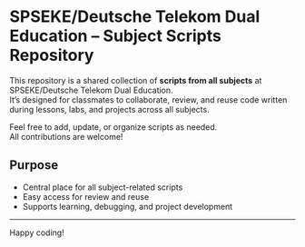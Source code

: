 # SPSEKE/Deutsche Telekom Dual Education – Subject Scripts Repository

This repository is a shared collection of **scripts from all subjects** at SPSEKE/Deutsche Telekom Dual Education.  
It’s designed for classmates to collaborate, review, and reuse code written during lessons, labs, and projects across all subjects.

Feel free to add, update, or organize scripts as needed.  
All contributions are welcome!

## Purpose

- Central place for all subject-related scripts  
- Easy access for review and reuse  
- Supports learning, debugging, and project development

---

Happy coding!
